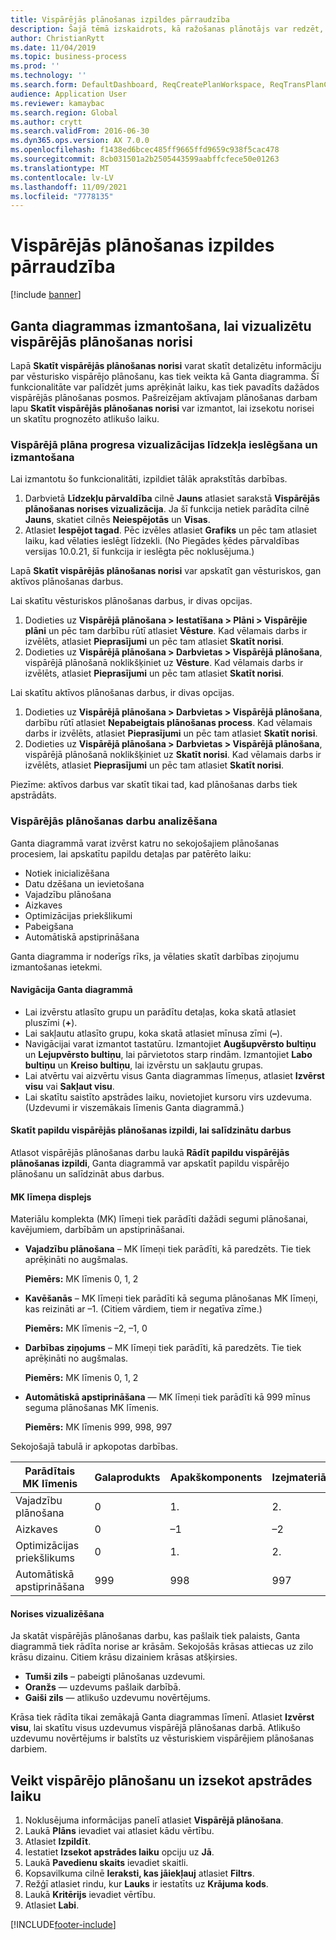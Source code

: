 ```yaml
---
title: Vispārējās plānošanas izpildes pārraudzība
description: Šajā tēmā izskaidrots, kā ražošanas plānotājs var redzēt, vai notiek vispārējās plānošanas izpilde.
author: ChristianRytt
ms.date: 11/04/2019
ms.topic: business-process
ms.prod: ''
ms.technology: ''
ms.search.form: DefaultDashboard, ReqCreatePlanWorkspace, ReqTransPlanCard, SysQueryForm, InventItemIdLookupSimple, ReqLog, ReqProcessTaskTrace
audience: Application User
ms.reviewer: kamaybac
ms.search.region: Global
ms.author: crytt
ms.search.validFrom: 2016-06-30
ms.dyn365.ops.version: AX 7.0.0
ms.openlocfilehash: f1438ed6bcec485ff9665ffd9659c938f5cac478
ms.sourcegitcommit: 8cb031501a2b2505443599aabffcfece50e01263
ms.translationtype: MT
ms.contentlocale: lv-LV
ms.lasthandoff: 11/09/2021
ms.locfileid: "7778135"
---
```

# <a name="monitor-a-master-planning-run"></a>Vispārējās plānošanas izpildes pārraudzība

[!include [banner](../../includes/banner.md)]

## <a name="use-a-gantt-chart-to-visualize-master-planning-progress"></a>Ganta diagrammas izmantošana, lai vizualizētu vispārējās plānošanas norisi

Lapā **Skatīt vispārējās plānošanas norisi** varat skatīt detalizētu informāciju par vēsturisko vispārējo plānošanu, kas tiek veikta kā Ganta diagramma. Šī funkcionalitāte var palīdzēt jums aprēķināt laiku, kas tiek pavadīts dažādos vispārējās plānošanas posmos. Pašreizējam aktīvajam plānošanas darbam lapu **Skatīt vispārējās plānošanas norisi** var izmantot, lai izsekotu norisei un skatītu prognozēto atlikušo laiku.

### <a name="turn-on-and-use-the-master-plan-progress-visualization-feature"></a>Vispārējā plāna progresa vizualizācijas līdzekļa ieslēgšana un izmantošana

Lai izmantotu šo funkcionalitāti, izpildiet tālāk aprakstītās darbības.

1. Darbvietā **Līdzekļu pārvaldība** cilnē **Jauns** atlasiet sarakstā **Vispārējās plānošanas norises vizualizācija**. Ja šī funkcija netiek parādīta cilnē **Jauns**, skatiet cilnēs **Neiespējotās** un **Visas**.
1. Atlasiet **Iespējot tagad**. Pēc izvēles atlasiet **Grafiks** un pēc tam atlasiet laiku, kad vēlaties ieslēgt līdzekli. (No Piegādes ķēdes pārvaldības versijas 10.0.21, šī funkcija ir ieslēgta pēc noklusējuma.)

Lapā **Skatīt vispārējās plānošanas norisi** var apskatīt gan vēsturiskos, gan aktīvos plānošanas darbus. 

Lai skatītu vēsturiskos plānošanas darbus, ir divas opcijas. 

1. Dodieties uz **Vispārējā plānošana \> Iestatīšana \> Plāni \> Vispārējie plāni** un pēc tam darbību rūtī atlasiet **Vēsture**. Kad vēlamais darbs ir izvēlēts, atlasiet **Pieprasījumi** un pēc tam atlasiet **Skatīt norisi**.
1. Dodieties uz **Vispārējā plānošana \> Darbvietas \> Vispārējā plānošana**, vispārējā plānošanā noklikšķiniet uz **Vēsture**. Kad vēlamais darbs ir izvēlēts, atlasiet **Pieprasījumi** un pēc tam atlasiet **Skatīt norisi**.

Lai skatītu aktīvos plānošanas darbus, ir divas opcijas. 
1. Dodieties uz **Vispārējā plānošana \> Darbvietas \> Vispārējā plānošana**, darbību rūtī atlasiet **Nepabeigtais plānošanas process**. Kad vēlamais darbs ir izvēlēts, atlasiet **Pieprasījumi** un pēc tam atlasiet **Skatīt norisi**.
1. Dodieties uz **Vispārējā plānošana \> Darbvietas \> Vispārējā plānošana**, vispārējā plānošanā noklikšķiniet uz **Skatīt norisi**. Kad vēlamais darbs ir izvēlēts, atlasiet **Pieprasījumi** un pēc tam atlasiet **Skatīt norisi**.

Piezīme: aktīvos darbus var skatīt tikai tad, kad plānošanas darbs tiek apstrādāts.

### <a name="analyze-a-master-planning-job"></a>Vispārējās plānošanas darbu analizēšana

Ganta diagrammā varat izvērst katru no sekojošajiem plānošanas procesiem, lai apskatītu papildu detaļas par patērēto laiku:

- Notiek inicializēšana
- Datu dzēšana un ievietošana
- Vajadzību plānošana
- Aizkaves
- Optimizācijas priekšlikumi
- Pabeigšana
- Automātiskā apstiprināšana

Ganta diagramma ir noderīgs rīks, ja vēlaties skatīt darbības ziņojumu izmantošanas ietekmi.

#### <a name="navigation-in-the-gantt-chart"></a>Navigācija Ganta diagrammā

- Lai izvērstu atlasīto grupu un parādītu detaļas, koka skatā atlasiet pluszīmi (**+**).
- Lai sakļautu atlasīto grupu, koka skatā atlasiet mīnusa zīmi (**–**).
- Navigācijai varat izmantot tastatūru. Izmantojiet **Augšupvērsto bultiņu** un **Lejupvērsto bultiņu**, lai pārvietotos starp rindām. Izmantojiet **Labo bultiņu** un **Kreiso bultiņu**, lai izvērstu un sakļautu grupas.
- Lai atvērtu vai aizvērtu visus Ganta diagrammas līmeņus, atlasiet **Izvērst visu** vai **Sakļaut visu**.
- Lai skatītu saistīto apstrādes laiku, novietojiet kursoru virs uzdevuma. (Uzdevumi ir viszemākais līmenis Ganta diagrammā.)

#### <a name="view-an-additional-master-planning-run-to-compare-jobs"></a>Skatīt papildu vispārējās plānošanas izpildi, lai salīdzinātu darbus

Atlasot vispārējās plānošanas darbu laukā **Rādīt papildu vispārējās plānošanas izpildi**, Ganta diagrammā var apskatīt papildu vispārējo plānošanu un salīdzināt abus darbus.

#### <a name="bom-level-display"></a>MK līmeņa displejs

Materiālu komplekta (MK) līmeņi tiek parādīti dažādi segumi plānošanai, kavējumiem, darbībām un apstiprināšanai.

- **Vajadzību plānošana** – MK līmeņi tiek parādīti, kā paredzēts. Tie tiek aprēķināti no augšmalas.

    **Piemērs:** MK līmenis 0, 1, 2

- **Kavēšanās** – MK līmeņi tiek parādīti kā seguma plānošanas MK līmeņi, kas reizināti ar –1. (Citiem vārdiem, tiem ir negatīva zīme.)

    **Piemērs:** MK līmenis –2, –1, 0

- **Darbības ziņojums** – MK līmeņi tiek parādīti, kā paredzēts. Tie tiek aprēķināti no augšmalas.

    **Piemērs:** MK līmenis 0, 1, 2

- **Automātiskā apstiprināšana** — MK līmeņi tiek parādīti kā 999 mīnus seguma plānošanas MK līmenis.

    **Piemērs:** MK līmenis 999, 998, 997

Sekojošajā tabulā ir apkopotas darbības.

| Parādītais MK līmenis | Galaprodukts | Apakškomponents | Izejmateriāls |
|---|---|---|---|
| Vajadzību plānošana | 0 | 1. | 2. |
| Aizkaves | 0 | –1 | –2 |
| Optimizācijas priekšlikums | 0 | 1. | 2. |
| Automātiskā apstiprināšana | 999 | 998 | 997 |

#### <a name="visualize-progress"></a>Norises vizualizēšana

Ja skatāt vispārējās plānošanas darbu, kas pašlaik tiek palaists, Ganta diagrammā tiek rādīta norise ar krāsām. Sekojošās krāsas attiecas uz zilo krāsu dizainu. Citiem krāsu dizainiem krāsas atšķirsies.

- **Tumši zils** – pabeigti plānošanas uzdevumi.
- **Oranžs** — uzdevums pašlaik darbībā.
- **Gaiši zils** — atlikušo uzdevumu novērtējums.

Krāsa tiek rādīta tikai zemākajā Ganta diagrammas līmenī. Atlasiet **Izvērst visu**, lai skatītu visus uzdevumus vispārējā plānošanas darbā. Atlikušo uzdevumu novērtējums ir balstīts uz vēsturiskiem vispārējiem plānošanas darbiem.

## <a name="run-master-planning-and-track-processing-time"></a>Veikt vispārējo plānošanu un izsekot apstrādes laiku

1. Noklusējuma informācijas panelī atlasiet **Vispārējā plānošana**.
1. Laukā **Plāns** ievadiet vai atlasiet kādu vērtību.
1. Atlasiet **Izpildīt**.
1. Iestatiet **Izsekot apstrādes laiku** opciju uz **Jā**.
1. Laukā **Pavedienu skaits** ievadiet skaitli.
1. Kopsavilkuma cilnē **Ieraksti, kas jāiekļauj** atlasiet **Filtrs**.
1. Režģī atlasiet rindu, kur **Lauks** ir iestatīts uz **Krājuma kods**.
1. Laukā **Kritērijs** ievadiet vērtību.
1. Atlasiet **Labi**.


[!INCLUDE[footer-include](../../../includes/footer-banner.md)]